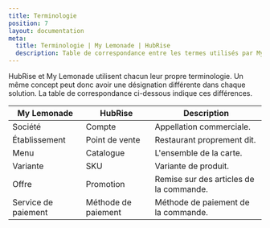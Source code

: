 ```yaml
---
title: Terminologie
position: 7
layout: documentation
meta:
  title: Terminologie | My Lemonade | HubRise
  description: Table de correspondance entre les termes utilisés par My Lemonade et HubRise pour le même concept. Connectez vos apps et synchronisez vos données.
---
```


HubRise et My Lemonade utilisent chacun leur propre terminologie. Un même concept peut donc avoir une désignation différente dans chaque solution. La table de correspondance ci-dessous indique ces différences.

| My Lemonade         | HubRise             | Description                             |
| ------------------- | ------------------- | --------------------------------------- |
| Société             | Compte              | Appellation commerciale.                |
| Établissement       | Point de vente      | Restaurant proprement dit.              |
| Menu                | Catalogue           | L'ensemble de la carte.                 |
| Variante            | SKU                 | Variante de produit.                    |
| Offre               | Promotion           | Remise sur des articles de la commande. |
| Service de paiement | Méthode de paiement | Méthode de paiement de la commande.     |
